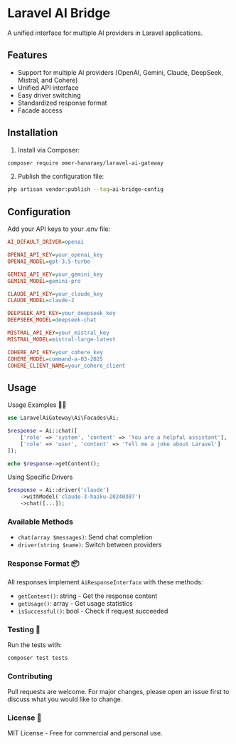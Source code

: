 # Laravel AI Bridge

A unified interface for multiple AI providers in Laravel applications.

## Features

- Support for multiple AI providers (OpenAI, Gemini, Claude, DeepSeek, Mistral, and Cohere)
- Unified API interface
- Easy driver switching
- Standardized response format
- Facade access

## Installation

1. Install via Composer:

```bash
composer require omer-hanaraey/laravel-ai-gateway
```

2. Publish the configuration file:

```bash
php artisan vendor:publish --tag=ai-bridge-config
```

## Configuration
Add your API keys to your .env file:

```ini
AI_DEFAULT_DRIVER=openai

OPENAI_API_KEY=your_openai_key
OPENAI_MODEL=gpt-3.5-turbo

GEMINI_API_KEY=your_gemini_key
GEMINI_MODEL=gemini-pro

CLAUDE_API_KEY=your_claude_key
CLAUDE_MODEL=claude-2

DEEPSEEK_API_KEY=your_deepseek_key
DEEPSEEK_MODEL=deepseek-chat

MISTRAL_API_KEY=your_mistral_key
MISTRAL_MODEL=mistral-large-latest

COHERE_API_KEY=your_cohere_key
COHERE_MODEL=command-a-03-2025
COHERE_CLIENT_NAME=your_cohere_client
```

## Usage
Usage Examples 🧑‍💻

```php
use LaravelAiGateway\Ai\Facades\Ai;

$response = Ai::chat([
    ['role' => 'system', 'content' => 'You are a helpful assistant'],
    ['role' => 'user', 'content' => 'Tell me a joke about Laravel']
]);

echo $response->getContent();
```

Using Specific Drivers

```php
$response = Ai::driver('claude')
    ->withModel('claude-3-haiku-20240307')
    ->chat([...]);
```

### Available Methods
- `chat(array $messages)`: Send chat completion
- `driver(string $name)`: Switch between providers

### Response Format 📦

All responses implement `AiResponseInterface` with these methods:

- `getContent()`: string - Get the response content
- `getUsage()`: array - Get usage statistics
- `isSuccessful()`: bool - Check if request succeeded

### Testing  🧪

Run the tests with:

```bash
composer test tests
```

### Contributing

Pull requests are welcome. For major changes, please open an issue first to discuss what you would like to change.

### License 📄
MIT License - Free for commercial and personal use.